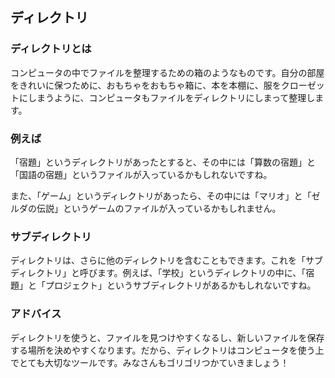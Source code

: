 ## ディレクトリ

### ディレクトリとは
コンピュータの中でファイルを整理するための箱のようなものです。自分の部屋をきれいに保つために、おもちゃをおもちゃ箱に、本を本棚に、服をクローゼットにしまうように、コンピュータもファイルをディレクトリにしまって整理します。

### 例えば
「宿題」というディレクトリがあったとすると、その中には「算数の宿題」と「国語の宿題」というファイルが入っているかもしれないですね。

また、「ゲーム」というディレクトリがあったら、その中には「マリオ」と「ゼルダの伝説」というゲームのファイルが入っているかもしれません。

### サブディレクトリ
ディレクトリは、さらに他のディレクトリを含むこともできます。これを「サブディレクトリ」と呼びます。例えば、「学校」というディレクトリの中に、「宿題」と「プロジェクト」というサブディレクトリがあるかもしれないですね。

### アドバイス
ディレクトリを使うと、ファイルを見つけやすくなるし、新しいファイルを保存する場所を決めやすくなります。だから、ディレクトリはコンピュータを使う上でとても大切なツールです。みなさんもゴリゴリつかていきましょう！